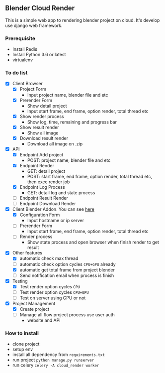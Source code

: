## Blender Cloud Render

This is a simple web app to rendering blender project on cloud. It's develop use django web framework.

### Prerequisite
* Install Redis
* Install Python 3.6 or latest
* virtualenv


### To do list
- [x] Client Browser
    - [x] Project Form
      - Input project name, blender file and etc
    - [x] Prerender Form 
      - Show detail project
      - Input start frame, end frame, option render, total thread etc
    - [x] Show render process
      - Show log, time, remaining and progress bar
    - [x] Show result render
      - Show all image
    - [x] Download result render
      - Download all image on .zip
- [x] API
    - [x] Endpoint Add project
      - POST: project name, blender file and etc
    - [x] Endpoint Render
      - GET: detail project
      - POST: start frame, end frame, option render, total thread etc, then exec render job
    - [x] Endpoint Log Process
      - GET: detail log and state process
    - [ ] Endpoint Result Render
    - [ ] Endpoint Download Render
- [x] Client Blender Addon. You can see [here](https://github.com/irfanpule/django-cloud-render-addon-blender)
    - [x] Configuration Form
      - Input hostname or ip server
    - [ ] Prerender Form
      - Input start frame, end frame, option render, total thread etc
    - [ ] Render process
      - Show state process and open browser when finish render to get result
- [x] Other features
    - [x] automatic check max thread
    - [ ] automatic check option cycles `CPU+GPU` already
    - [x] automatic get total frame from project blender
    - [ ] Send notification email when process is finish
- [x] Testing
    - [x] Test render option cycles `CPU`
    - [ ] Test render option cycles `CPU+GPU`
    - [ ] Test on server using GPU or not
- [x] Project Management
    - [x] Create project
    - [ ] Manage all flow project process use user auth
      - website and API


### How to install
- clone project
- setup env
- install all dependency from `requirements.txt`
- run project `python manage.py runserver`
- run celery `celery -A cloud_render worker`

